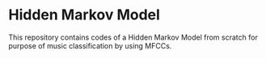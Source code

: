 # Hidden Markov Model
This repository contains codes of a Hidden Markov Model from scratch for purpose of music classification by using MFCCs.
